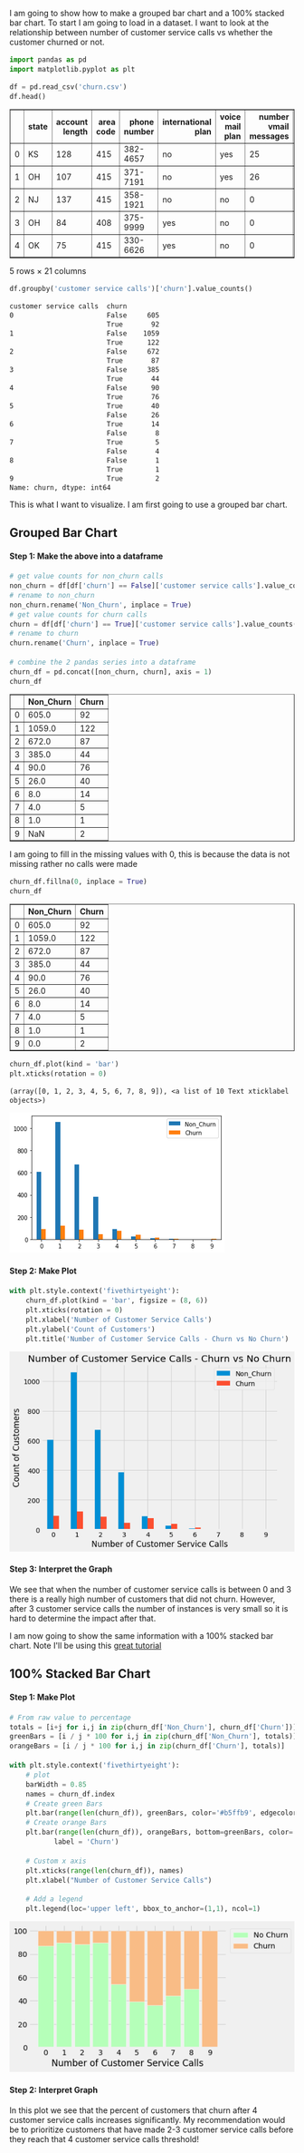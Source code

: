 
I am going to show how to make a grouped bar chart and a 100% stacked bar chart.  To start I am going to load in a dataset.  I want to look at the relationship between number of customer service calls vs whether the customer churned or not. 


```python
import pandas as pd
import matplotlib.pyplot as plt
```


```python
df = pd.read_csv('churn.csv')
df.head()
```




<div>
<style scoped>
    .dataframe tbody tr th:only-of-type {
        vertical-align: middle;
    }

    .dataframe tbody tr th {
        vertical-align: top;
    }

    .dataframe thead th {
        text-align: right;
    }
</style>
<table border="1" class="dataframe">
  <thead>
    <tr style="text-align: right;">
      <th></th>
      <th>state</th>
      <th>account length</th>
      <th>area code</th>
      <th>phone number</th>
      <th>international plan</th>
      <th>voice mail plan</th>
      <th>number vmail messages</th>
      <th>total day minutes</th>
      <th>total day calls</th>
      <th>total day charge</th>
      <th>...</th>
      <th>total eve calls</th>
      <th>total eve charge</th>
      <th>total night minutes</th>
      <th>total night calls</th>
      <th>total night charge</th>
      <th>total intl minutes</th>
      <th>total intl calls</th>
      <th>total intl charge</th>
      <th>customer service calls</th>
      <th>churn</th>
    </tr>
  </thead>
  <tbody>
    <tr>
      <td>0</td>
      <td>KS</td>
      <td>128</td>
      <td>415</td>
      <td>382-4657</td>
      <td>no</td>
      <td>yes</td>
      <td>25</td>
      <td>265.1</td>
      <td>110</td>
      <td>45.07</td>
      <td>...</td>
      <td>99</td>
      <td>16.78</td>
      <td>244.7</td>
      <td>91</td>
      <td>11.01</td>
      <td>10.0</td>
      <td>3</td>
      <td>2.70</td>
      <td>1</td>
      <td>False</td>
    </tr>
    <tr>
      <td>1</td>
      <td>OH</td>
      <td>107</td>
      <td>415</td>
      <td>371-7191</td>
      <td>no</td>
      <td>yes</td>
      <td>26</td>
      <td>161.6</td>
      <td>123</td>
      <td>27.47</td>
      <td>...</td>
      <td>103</td>
      <td>16.62</td>
      <td>254.4</td>
      <td>103</td>
      <td>11.45</td>
      <td>13.7</td>
      <td>3</td>
      <td>3.70</td>
      <td>1</td>
      <td>False</td>
    </tr>
    <tr>
      <td>2</td>
      <td>NJ</td>
      <td>137</td>
      <td>415</td>
      <td>358-1921</td>
      <td>no</td>
      <td>no</td>
      <td>0</td>
      <td>243.4</td>
      <td>114</td>
      <td>41.38</td>
      <td>...</td>
      <td>110</td>
      <td>10.30</td>
      <td>162.6</td>
      <td>104</td>
      <td>7.32</td>
      <td>12.2</td>
      <td>5</td>
      <td>3.29</td>
      <td>0</td>
      <td>False</td>
    </tr>
    <tr>
      <td>3</td>
      <td>OH</td>
      <td>84</td>
      <td>408</td>
      <td>375-9999</td>
      <td>yes</td>
      <td>no</td>
      <td>0</td>
      <td>299.4</td>
      <td>71</td>
      <td>50.90</td>
      <td>...</td>
      <td>88</td>
      <td>5.26</td>
      <td>196.9</td>
      <td>89</td>
      <td>8.86</td>
      <td>6.6</td>
      <td>7</td>
      <td>1.78</td>
      <td>2</td>
      <td>False</td>
    </tr>
    <tr>
      <td>4</td>
      <td>OK</td>
      <td>75</td>
      <td>415</td>
      <td>330-6626</td>
      <td>yes</td>
      <td>no</td>
      <td>0</td>
      <td>166.7</td>
      <td>113</td>
      <td>28.34</td>
      <td>...</td>
      <td>122</td>
      <td>12.61</td>
      <td>186.9</td>
      <td>121</td>
      <td>8.41</td>
      <td>10.1</td>
      <td>3</td>
      <td>2.73</td>
      <td>3</td>
      <td>False</td>
    </tr>
  </tbody>
</table>
<p>5 rows × 21 columns</p>
</div>




```python
df.groupby('customer service calls')['churn'].value_counts()
```




    customer service calls  churn
    0                       False     605
                            True       92
    1                       False    1059
                            True      122
    2                       False     672
                            True       87
    3                       False     385
                            True       44
    4                       False      90
                            True       76
    5                       True       40
                            False      26
    6                       True       14
                            False       8
    7                       True        5
                            False       4
    8                       False       1
                            True        1
    9                       True        2
    Name: churn, dtype: int64



This is what I want to visualize.  I am first going to use a grouped bar chart. 

## Grouped Bar Chart 

#### Step 1: Make the above into a dataframe 


```python
# get value counts for non_churn calls 
non_churn = df[df['churn'] == False]['customer service calls'].value_counts().sort_index()
# rename to non_churn 
non_churn.rename('Non_Churn', inplace = True)
# get value counts for churn calls 
churn = df[df['churn'] == True]['customer service calls'].value_counts().sort_index()
# rename to churn
churn.rename('Churn', inplace = True)

# combine the 2 pandas series into a dataframe
churn_df = pd.concat([non_churn, churn], axis = 1)
churn_df
```




<div>
<style scoped>
    .dataframe tbody tr th:only-of-type {
        vertical-align: middle;
    }

    .dataframe tbody tr th {
        vertical-align: top;
    }

    .dataframe thead th {
        text-align: right;
    }
</style>
<table border="1" class="dataframe">
  <thead>
    <tr style="text-align: right;">
      <th></th>
      <th>Non_Churn</th>
      <th>Churn</th>
    </tr>
  </thead>
  <tbody>
    <tr>
      <td>0</td>
      <td>605.0</td>
      <td>92</td>
    </tr>
    <tr>
      <td>1</td>
      <td>1059.0</td>
      <td>122</td>
    </tr>
    <tr>
      <td>2</td>
      <td>672.0</td>
      <td>87</td>
    </tr>
    <tr>
      <td>3</td>
      <td>385.0</td>
      <td>44</td>
    </tr>
    <tr>
      <td>4</td>
      <td>90.0</td>
      <td>76</td>
    </tr>
    <tr>
      <td>5</td>
      <td>26.0</td>
      <td>40</td>
    </tr>
    <tr>
      <td>6</td>
      <td>8.0</td>
      <td>14</td>
    </tr>
    <tr>
      <td>7</td>
      <td>4.0</td>
      <td>5</td>
    </tr>
    <tr>
      <td>8</td>
      <td>1.0</td>
      <td>1</td>
    </tr>
    <tr>
      <td>9</td>
      <td>NaN</td>
      <td>2</td>
    </tr>
  </tbody>
</table>
</div>



I am going to fill in the missing values with 0, this is because the data is not missing rather no calls were made 


```python
churn_df.fillna(0, inplace = True)
churn_df
```




<div>
<style scoped>
    .dataframe tbody tr th:only-of-type {
        vertical-align: middle;
    }

    .dataframe tbody tr th {
        vertical-align: top;
    }

    .dataframe thead th {
        text-align: right;
    }
</style>
<table border="1" class="dataframe">
  <thead>
    <tr style="text-align: right;">
      <th></th>
      <th>Non_Churn</th>
      <th>Churn</th>
    </tr>
  </thead>
  <tbody>
    <tr>
      <td>0</td>
      <td>605.0</td>
      <td>92</td>
    </tr>
    <tr>
      <td>1</td>
      <td>1059.0</td>
      <td>122</td>
    </tr>
    <tr>
      <td>2</td>
      <td>672.0</td>
      <td>87</td>
    </tr>
    <tr>
      <td>3</td>
      <td>385.0</td>
      <td>44</td>
    </tr>
    <tr>
      <td>4</td>
      <td>90.0</td>
      <td>76</td>
    </tr>
    <tr>
      <td>5</td>
      <td>26.0</td>
      <td>40</td>
    </tr>
    <tr>
      <td>6</td>
      <td>8.0</td>
      <td>14</td>
    </tr>
    <tr>
      <td>7</td>
      <td>4.0</td>
      <td>5</td>
    </tr>
    <tr>
      <td>8</td>
      <td>1.0</td>
      <td>1</td>
    </tr>
    <tr>
      <td>9</td>
      <td>0.0</td>
      <td>2</td>
    </tr>
  </tbody>
</table>
</div>




```python
churn_df.plot(kind = 'bar')
plt.xticks(rotation = 0)
```




    (array([0, 1, 2, 3, 4, 5, 6, 7, 8, 9]), <a list of 10 Text xticklabel objects>)




![png](Charts_files/Charts_10_1.png)


#### Step 2: Make Plot 


```python
with plt.style.context('fivethirtyeight'):
    churn_df.plot(kind = 'bar', figsize = (8, 6))
    plt.xticks(rotation = 0)
    plt.xlabel('Number of Customer Service Calls')
    plt.ylabel('Count of Customers')
    plt.title('Number of Customer Service Calls - Churn vs No Churn')
```


![png](Charts_files/Charts_12_0.png)


#### Step 3: Interpret the Graph 

We see that when the number of customer service calls is between 0 and 3 there is a really high number of customers that did not churn.  However, after 3 customer service calls the number of instances is very small so it is hard to determine the impact after that.  

I am now going to show the same information with a 100% stacked bar chart.  Note I'll be using this [great tutorial](https://python-graph-gallery.com/13-percent-stacked-barplot/) 

## 100% Stacked Bar Chart 

#### Step 1: Make Plot 


```python
# From raw value to percentage
totals = [i+j for i,j in zip(churn_df['Non_Churn'], churn_df['Churn'])]
greenBars = [i / j * 100 for i,j in zip(churn_df['Non_Churn'], totals)]
orangeBars = [i / j * 100 for i,j in zip(churn_df['Churn'], totals)]

with plt.style.context('fivethirtyeight'):
    # plot
    barWidth = 0.85
    names = churn_df.index
    # Create green Bars
    plt.bar(range(len(churn_df)), greenBars, color='#b5ffb9', edgecolor='white', width=barWidth, label = 'No Churn')
    # Create orange Bars
    plt.bar(range(len(churn_df)), orangeBars, bottom=greenBars, color='#f9bc86', edgecolor='white', width=barWidth, 
           label = 'Churn')

    # Custom x axis
    plt.xticks(range(len(churn_df)), names)
    plt.xlabel("Number of Customer Service Calls")

    # Add a legend
    plt.legend(loc='upper left', bbox_to_anchor=(1,1), ncol=1)
```


![png](Charts_files/Charts_16_0.png)


#### Step 2: Interpret Graph 

In this plot we see that the percent of customers that churn after 4 customer service calls increases significantly.  My recommendation would be to prioritize customers that have made 2-3 customer service calls before they reach that 4 customer service calls threshold! 
